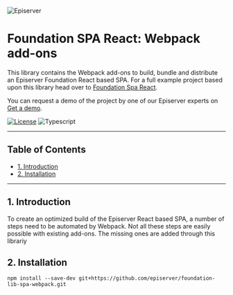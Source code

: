 ![Episerver](https://ux.episerver.com/images/logo.png)
# Foundation SPA React: Webpack add-ons  <!-- omit in toc -->
This library contains the Webpack add-ons to build, bundle and distribute an Episerver Foundation React based SPA. For a full example project based upon this library head over to [Foundation Spa React](https://github.com/episerver/Foundation-spa-react).

You can request a demo of the project by one of our Episerver experts on [Get a demo](https://www.episerver.com/get-a-demo/).

[![License](https://img.shields.io/:license-apache-blue.svg?style=flat-square)](http://www.apache.org/licenses/LICENSE-2.0.html)
![Typescript](https://img.shields.io/npm/types/typescript?style=flat-square)
***

## Table of Contents  <!-- omit in toc -->
- [1. Introduction](#1-introduction)
- [2. Installation](#2-installation)

***

## 1. Introduction 
To create an optimized build of the Episerver React based SPA, a number of steps need to be automated by Webpack. Not all these steps are easily possible with existing add-ons. The missing ones are added through this librariy

## 2. Installation
```
npm install --save-dev git+https://github.com/episerver/foundation-lib-spa-webpack.git
```
